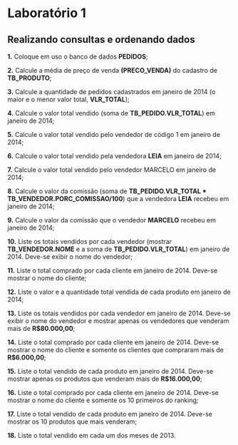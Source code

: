 # Laboratório 1

## Realizando consultas e ordenando dados

**1.** Coloque em uso o banco de dados **PEDIDOS**;

**2.** Calcule a média de preço de venda **(PRECO_VENDA)** do cadastro de **TB_PRODUTO**;

**3.** Calcule a quantidade de pedidos cadastrados em janeiro de 2014 (o maior e o menor valor total, **VLR_TOTAL**);

**4.** Calcule o valor total vendido (soma de **TB_PEDIDO.VLR_TOTAL**) em janeiro de 2014;

**5.** Calcule o valor total vendido pelo vendedor de código 1 em janeiro de 2014;

**6.** Calcule o valor total vendido pela vendedora **LEIA** em janeiro de 2014;

**7.** Calcule o valor total vendido pelo vendedor MARCELO em janeiro de 2014;

**8.** Calcule o valor da comissão (soma de **TB_PEDIDO.VLR_TOTAL * TB_VENDEDOR.PORC_COMISSAO/100**) que a vendedora **LEIA** recebeu em janeiro de 2014;

**9.** Calcule o valor da comissão que o vendedor **MARCELO** recebeu em janeiro de 2014;

**10.** Liste os totais vendidos por cada vendedor (mostrar **TB_VENDEDOR.NOME** e a soma de **TB_PEDIDO.VLR_TOTAL**) em janeiro de 2014. Deve-se exibir o nome do vendedor;

**11.** Liste o total comprado por cada cliente em janeiro de 2014. Deve-se mostrar o nome do cliente;

**12.** Liste o valor e a quantidade total vendida de cada produto em janeiro de 2014;

**13.** Liste os totais vendidos por cada vendedor em janeiro de 2014. Deve-se exibir o nome do vendedor e mostrar apenas os vendedores que venderam mais de **R$80.000,00**;

**14.** Liste o total comprado por cada cliente em janeiro de 2014. Deve-se mostrar o nome do cliente e somente os clientes que compraram mais de **R$6.000,00**;

**15.** Liste o total vendido de cada produto em janeiro de 2014. Deve-se mostrar apenas
os produtos que venderam mais de **R$16.000,00**;

**16.** Liste o total comprado por cada cliente em janeiro de 2014. Deve-se mostrar o
nome do cliente e somente os 10 primeiros do ranking;

**17.** Liste o total vendido de cada produto em janeiro de 2014. Deve-se mostrar os 10
produtos que mais venderam;

**18.** Liste o total vendido em cada um dos meses de 2013.
